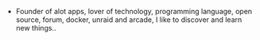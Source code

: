 - Founder of alot apps, lover of technology, programming language, open source, forum, docker, unraid and arcade, I like to discover and learn new things..
  <br>





































































































































































































































































































































































































































































